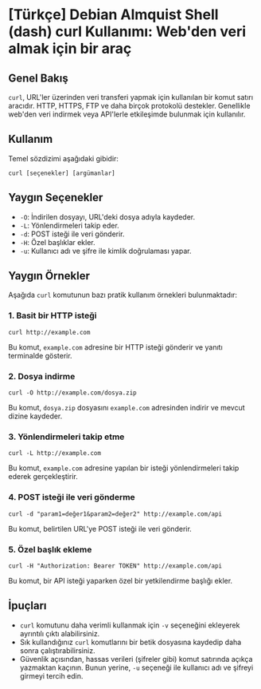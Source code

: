 # [Türkçe] Debian Almquist Shell (dash) curl Kullanımı: Web'den veri almak için bir araç

## Genel Bakış
`curl`, URL'ler üzerinden veri transferi yapmak için kullanılan bir komut satırı aracıdır. HTTP, HTTPS, FTP ve daha birçok protokolü destekler. Genellikle web'den veri indirmek veya API'lerle etkileşimde bulunmak için kullanılır.

## Kullanım
Temel sözdizimi aşağıdaki gibidir:

```
curl [seçenekler] [argümanlar]
```

## Yaygın Seçenekler
- `-O`: İndirilen dosyayı, URL'deki dosya adıyla kaydeder.
- `-L`: Yönlendirmeleri takip eder.
- `-d`: POST isteği ile veri gönderir.
- `-H`: Özel başlıklar ekler.
- `-u`: Kullanıcı adı ve şifre ile kimlik doğrulaması yapar.

## Yaygın Örnekler
Aşağıda `curl` komutunun bazı pratik kullanım örnekleri bulunmaktadır:

### 1. Basit bir HTTP isteği
```
curl http://example.com
```
Bu komut, `example.com` adresine bir HTTP isteği gönderir ve yanıtı terminalde gösterir.

### 2. Dosya indirme
```
curl -O http://example.com/dosya.zip
```
Bu komut, `dosya.zip` dosyasını `example.com` adresinden indirir ve mevcut dizine kaydeder.

### 3. Yönlendirmeleri takip etme
```
curl -L http://example.com
```
Bu komut, `example.com` adresine yapılan bir isteği yönlendirmeleri takip ederek gerçekleştirir.

### 4. POST isteği ile veri gönderme
```
curl -d "param1=değer1&param2=değer2" http://example.com/api
```
Bu komut, belirtilen URL'ye POST isteği ile veri gönderir.

### 5. Özel başlık ekleme
```
curl -H "Authorization: Bearer TOKEN" http://example.com/api
```
Bu komut, bir API isteği yaparken özel bir yetkilendirme başlığı ekler.

## İpuçları
- `curl` komutunu daha verimli kullanmak için `-v` seçeneğini ekleyerek ayrıntılı çıktı alabilirsiniz.
- Sık kullandığınız `curl` komutlarını bir betik dosyasına kaydedip daha sonra çalıştırabilirsiniz.
- Güvenlik açısından, hassas verileri (şifreler gibi) komut satırında açıkça yazmaktan kaçının. Bunun yerine, `-u` seçeneği ile kullanıcı adı ve şifreyi girmeyi tercih edin.